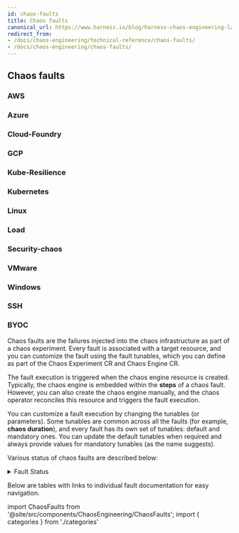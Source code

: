 ```yaml
---
id: chaos-faults
title: Chaos faults
canonical_url: https://www.harness.io/blog/harness-chaos-engineering-landscape
redirect_from:
- /docs/chaos-engineering/technical-reference/chaos-faults/
- /docs/chaos-engineering/chaos-faults/
---
```



<div style={{display: 'none'}}>


## Chaos faults

### AWS

### Azure

### Cloud-Foundry

### GCP

### Kube-Resilience

### Kubernetes

### Linux

### Load

### Security-chaos

### VMware

### Windows

### SSH

### BYOC

</div>

Chaos faults are the failures injected into the chaos infrastructure as part of a chaos experiment. Every fault is associated with a target resource, and you can customize the fault using the fault tunables, which you can define as part of the Chaos Experiment CR and Chaos Engine CR.

The fault execution is triggered when the chaos engine resource is created. Typically, the chaos engine is embedded within the **steps** of a chaos fault. However, you can also create the chaos engine manually, and the chaos operator reconciles this resource and triggers the fault execution.

You can customize a fault execution by changing the tunables (or parameters). Some tunables are common across all the faults (for example, **chaos duration**), and every fault has its own set of tunables: default and mandatory ones. You can update the default tunables when required and always provide values for mandatory tunables (as the name suggests).

Various status of chaos faults are described below:

<details>
<summary> Fault Status </summary>

	Fault status indicates the current status of the fault executed as a part of the chaos experiment. A fault can have 0, 1, or more associated [probes](/docs/chaos-engineering/guides/probes/). Other steps in a chaos experiment include resource creation and cleanup.

	In a chaos experiment, a fault can be in one of six different states. It transitions from **running**, **stopped** or **skipped** to **completed**, **completed with error** or **error** state.

	- **Running**: The fault is currently being executed.
	- **Stopped**: The fault stopped after running for some time.
	- **Skipped**: The fault skipped, that is, the fault is not executed.
	- **Completed**: The fault completes execution without any **failed** or **N/A** probe statuses.
	- **Completed with Error**: When the fault completes execution with at least one **failed** probe status but no **N/A** probe status, it is considered to be **completed with error**.
	- **Error**: When the fault completes execution with at least one **N/A** probe status, it is considered to be **error** because you can't determine if the probe status was **passed** or **failed**. A fault is considered to be in an **error** state when it has 0 probes because there are no health checks to validate the sanity of the chaos experiment.

</details>

Below are tables with links to individual fault documentation for easy navigation.

<!-- Custom component -->

import ChaosFaults from '@site/src/components/ChaosEngineering/ChaosFaults';
import { categories } from './categories'

<ChaosFaults categories={categories} />

